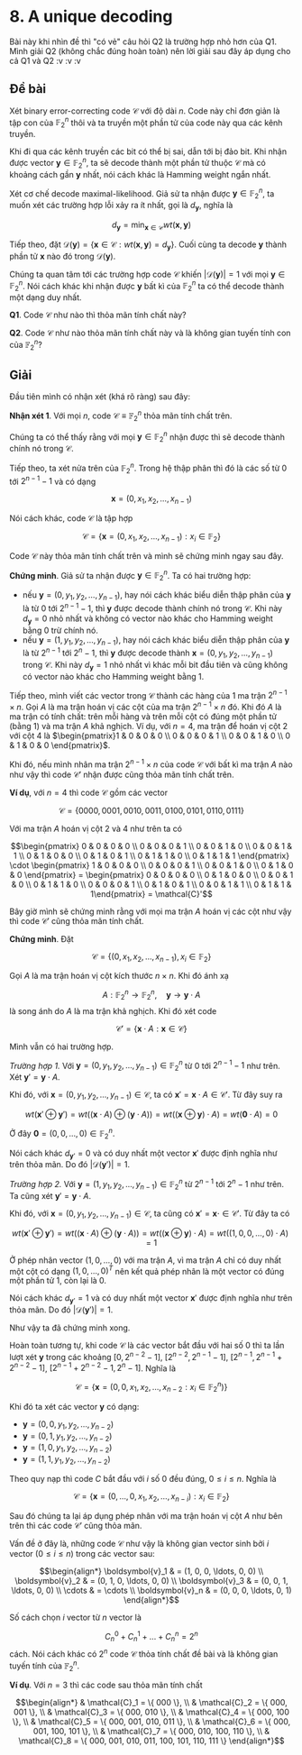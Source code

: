 # 8. A unique decoding

Bài này khi nhìn đề thì "có vẻ" câu hỏi Q2 là trường hợp nhỏ hơn của Q1. Mình giải Q2 (không chắc đúng hoàn toàn) nên lời giải sau đây áp dụng cho cả Q1 và Q2 :v :v :v

## Đề bài

Xét binary error-correcting code $\mathcal{C}$ với độ dài $n$. Code này chỉ đơn giản là tập con của $\mathbb{F}_2^n$ thôi và ta truyền một phần tử của code này qua các kênh truyền.

Khi đi qua các kênh truyền các bit có thể bị sai, dẫn tới bị đảo bit. Khi nhận được vector $\boldsymbol{y} \in \mathbb{F}_2^n$, ta sẽ decode thành một phần tử thuộc $\mathcal{C}$ mà có khoảng cách gần $\boldsymbol{y}$ nhất, nói cách khác là Hamming weight ngắn nhất.

Xét cơ chế decode maximal-likelihood. Giả sử ta nhận được $\boldsymbol{y} \in \mathbb{F}_2^n$, ta muốn xét các trường hợp lỗi xảy ra ít nhất, gọi là $d_{\boldsymbol{y}}$, nghĩa là

$$d_{\boldsymbol{y}} = \min_{\boldsymbol{x} \in \mathcal{C}} wt(\boldsymbol{x}, \boldsymbol{y})$$

Tiếp theo, đặt $\mathcal{D} (\boldsymbol{y}) = \{ \boldsymbol{x} \in \mathcal{C} : wt(\boldsymbol{x}, \boldsymbol{y}) = d_{\boldsymbol{y}} \}$. Cuối cùng ta decode $\boldsymbol{y}$ thành phần tử $\boldsymbol{x}$ nào đó trong $\mathcal{D}(\boldsymbol{y})$.

Chúng ta quan tâm tới các trường hợp code $\mathcal{C}$ khiến $\lvert \mathcal{D}(\boldsymbol{y}) \rvert = 1$ với mọi $\boldsymbol{y} \in \mathbb{F}_2^n$. Nói cách khác khi nhận được $\boldsymbol{y}$ bất kì của $\mathbb{F}_2^n$ ta có thể decode thành một dạng duy nhất.

**Q1**. Code $\mathcal{C}$ như nào thì thỏa mãn tính chất này?

**Q2**. Code $\mathcal{C}$ như nào thỏa mãn tính chất này và là không gian tuyến tính con của $\mathbb{F}_2^n$?

## Giải

Đầu tiên mình có nhận xét (khá rõ ràng) sau đây:

**Nhận xét 1**. Với mọi $n$, code $\mathcal{C} \equiv \mathbb{F}_2^n$ thỏa mãn tính chất trên.

Chúng ta có thể thấy rằng với mọi $\boldsymbol{y} \in \mathbb{F}_2^n$ nhận được thì sẽ decode thành chính nó trong $\mathcal{C}$.

Tiếp theo, ta xét nửa trên của $\mathbb{F}_2^n$. Trong hệ thập phân thì đó là các số từ $0$ tới $2^{n-1} - 1$ và có dạng

$$\boldsymbol{x} = (0, x_1, x_2, \ldots, x_{n-1})$$

Nói cách khác, code $\mathcal{C}$ là tập hợp

$$\mathcal{C} = \{ \boldsymbol{x} = (0, x_1, x_2, \ldots, x_{n-1}): x_i \in \mathbb{F}_2 \}$$

Code $\mathcal{C}$ này thỏa mãn tính chất trên và mình sẽ chứng minh ngay sau đây.

**Chứng minh**. Giả sử ta nhận được $\boldsymbol{y} \in \mathbb{F}_2^n$. Ta có hai trường hợp:

- nếu $\boldsymbol{y} = (0, y_1, y_2, \ldots, y_{n-1})$, hay nói cách khác biểu diễn thập phân của $\boldsymbol{y}$ là từ $0$ tới $2^{n-1} - 1$, thì $\boldsymbol{y}$ được decode thành chính nó trong $\mathcal{C}$. Khi này $d_{\boldsymbol{y}} = 0$ nhỏ nhất và không có vector nào khác cho Hamming weight bằng $0$ trừ chính nó.
- nếu $\boldsymbol{y} = (1, y_1, y_2, \ldots, y_{n-1})$, hay nói cách khác biểu diễn thập phân của $\boldsymbol{y}$ là từ $2^{n-1}$ tới $2^n - 1$, thì $\boldsymbol{y}$ được decode thành $\boldsymbol{x} = (0, y_1, y_2, \ldots, y_{n-1})$ trong $\mathcal{C}$. Khi này $d_{\boldsymbol{y}} = 1$ nhỏ nhất vì khác mỗi bit đầu tiên và cũng không có vector nào khác cho Hamming weight bằng $1$.

Tiếp theo, mình viết các vector trong $\mathcal{C}$ thành các hàng của 1 ma trận $2^{n-1} \times n$. Gọi $A$ là ma trận hoán vị các cột của ma trận $2^{n-1} \times n$ đó. Khi đó $A$ là ma trận có tính chất: trên mỗi hàng và trên mỗi cột có đúng một phần tử (bằng 1) và ma trận $A$ khả nghịch. Ví dụ, với $n=4$, ma trận để hoán vị cột 2 với cột 4 là $\begin{pmatrix}1 & 0 & 0 & 0 \\ 0 & 0 & 0 & 1 \\ 0 & 0 & 1 & 0 \\ 0 & 1 & 0 & 0 \end{pmatrix}$.

Khi đó, nếu mình nhân ma trận $2^{n-1} \times n$ của code $\mathcal{C}$ với bất kì ma trận $A$ nào như vậy thì code $\mathcal{C}'$ nhận được cũng thỏa mãn tính chất trên.

**Ví dụ**, với $n=4$ thì code $\mathcal{C}$ gồm các vector 

$$\mathcal{C} = \{ 0000, 0001, 0010, 0011, 0100, 0101, 0110, 0111 \}$$

Với ma trận $A$ hoán vị cột 2 và 4 như trên ta có

$$\begin{pmatrix} 0 & 0 & 0 & 0 \\ 0 & 0 & 0 & 1 \\ 0 & 0 & 1 & 0 \\ 0 & 0 & 1 & 1 \\ 0 & 1 & 0 & 0 \\ 0 & 1 & 0 & 1 \\ 0 & 1 & 1 & 0 \\ 0 & 1 & 1 & 1 \end{pmatrix} \cdot \begin{pmatrix} 1 & 0 & 0 & 0 \\ 0 & 0 & 0 & 1 \\ 0 & 0 & 1 & 0 \\ 0 & 1 & 0 & 0 \end{pmatrix} = \begin{pmatrix} 0 & 0 & 0 & 0 \\ 0 & 1 & 0 & 0 \\ 0 & 0 & 1 & 0 \\ 0 & 1 & 1 & 0 \\ 0 & 0 & 0 & 1 \\ 0 & 1 & 0 & 1 \\ 0 & 0 & 1 & 1 \\ 0 & 1 & 1 & 1\end{pmatrix} = \mathcal{C}'$$

Bây giờ mình sẽ chứng minh rằng với mọi ma trận $A$ hoán vị các cột như vậy thì code $\mathcal{C}'$ cũng thỏa mãn tính chất.

**Chứng minh**. Đặt

$$\mathcal{C} = \{ (0, x_1, x_2, \ldots, x_{n-1}), x_i \in \mathbb{F}_2 \}$$

Gọi $A$ là ma trận hoán vị cột kích thước $n \times n$. Khi đó ánh xạ

$$A: \mathbb{F}_2^n \to \mathbb{F}_2^n, \quad \boldsymbol{y} \to \boldsymbol{y} \cdot A$$
là song ánh do $A$ là ma trận khả nghịch. Khi đó xét code

$$\mathcal{C}' = \{ \boldsymbol{x} \cdot A: \boldsymbol{x} \in \mathcal{C} \}$$

Mình vẫn có hai trường hợp.

*Trường hợp 1.* Với $\boldsymbol{y} = (0, y_1, y_2, \ldots, y_{n-1}) \in \mathbb{F}_2^n$ từ $0$ tới $2^{n-1}-1$ như trên. Xét $\boldsymbol{y}' = \boldsymbol{y} \cdot A$.

Khi đó, với $\boldsymbol{x} = (0, y_1, y_2, \ldots, y_{n-1}) \in \mathcal{C}$, ta có $\boldsymbol{x}' = \boldsymbol{x} \cdot A \in \mathcal{C}'$. Từ đây suy ra

$$wt(\boldsymbol{x}' \oplus \boldsymbol{y}') = wt((\boldsymbol{x} \cdot A) \oplus (\boldsymbol{y} \cdot A)) = wt((\boldsymbol{x} \oplus \boldsymbol{y}) \cdot A) = wt(\boldsymbol{0} \cdot A) = 0$$

Ở đây $\boldsymbol{0} = (0, 0, \ldots, 0) \in \mathbb{F}_2^n$.

Nói cách khác $d_{\boldsymbol{y}'} = 0$ và có duy nhất một vector $\boldsymbol{x}'$ được định nghĩa như trên thỏa mãn. Do đó $\lvert \mathcal{D}(\boldsymbol{y}') \rvert = 1$.

*Trường hợp 2.* Với $\boldsymbol{y} = (1, y_1, y_2, \ldots, y_{n-1}) \in \mathbb{F}_2^n$ từ $2^{n-1}$ tới $2^n-1$ như trên. Ta cũng xét $\boldsymbol{y}' = \boldsymbol{y} \cdot A$.

Khi đó, với $\boldsymbol{x} = (0, y_1, y_2, \ldots, y_{n-1}) \in \mathcal{C}$, ta cũng có $\boldsymbol{x}' = \boldsymbol{x} \cdot \in \mathcal{C}'$. Từ đây ta có

$$wt(\boldsymbol{x}' \oplus \boldsymbol{y}') = wt((\boldsymbol{x} \cdot A) \oplus (\boldsymbol{y} \cdot A)) = wt((\boldsymbol{x} \oplus \boldsymbol{y}) \cdot A) = wt((1, 0, 0, \ldots, 0) \cdot A) = 1$$

Ở phép nhân vector $(1, 0, \ldots, 0)$ với ma trận $A$, vì ma trận $A$ chỉ có duy nhất một cột có dạng $(1, 0, \ldots, 0)^T$ nên kết quả phép nhân là một vector có đúng một phần tử 1, còn lại là 0.

Nói cách khác $d_{\boldsymbol{y}'} = 1$ và có duy nhất một vector $\boldsymbol{x}'$ được định nghĩa như trên thỏa mãn. Do đó $\lvert \mathcal{D}(\boldsymbol{y}') \rvert = 1$.

Như vậy ta đã chứng minh xong.

Hoàn toàn tương tự, khi code $\mathcal{C}$ là các vector bắt đầu với hai số 0 thì ta lần lượt xét $\boldsymbol{y}$ trong các khoảng $[0, 2^{n-2}-1]$, $[2^{n-2}, 2^{n-1}-1]$, $[2^{n-1}, 2^{n-1} + 2^{n-2}-1]$, $[2^{n-1} + 2^{n-2} - 1, 2^n-1]$. Nghĩa là

$$\mathcal{C} = \{ \boldsymbol{x} = (0, 0, x_1, x_2, \ldots, x_{n-2}: x_i \in \mathbb{F}_2^n) \}$$

Khi đó ta xét các vector $\boldsymbol{y}$ có dạng:

- $\boldsymbol{y} = (0, 0, y_1, y_2, \ldots, y_{n-2})$
- $\boldsymbol{y} = (0, 1, y_1, y_2, \ldots, y_{n-2})$
- $\boldsymbol{y} = (1, 0, y_1, y_2, \ldots, y_{n-2})$
- $\boldsymbol{y} = (1, 1, y_1, y_2, \ldots, y_{n-2})$

Theo quy nạp thì code $C$ bắt đầu với $i$ số 0 đều đúng, $0 \leqslant i \leqslant n$. Nghĩa là

$$\mathcal{C} = \{ \boldsymbol{x} = (0, \ldots, 0, x_1, x_2, \ldots, x_{n-i}): x_i \in \mathbb{F}_2 \}$$

Sau đó chúng ta lại áp dụng phép nhân với ma trận hoán vị cột $A$ như bên trên thì các code $\mathcal{C}'$ cũng thỏa mãn.

Vấn đề ở đây là, những code $\mathcal{C}$ như vậy là không gian vector sinh bởi $i$ vector ($0 \leqslant i \leqslant n$) trong các vector sau:

$$\begin{align*} \boldsymbol{v}_1 & = (1, 0, 0, \ldots, 0, 0) \\ \boldsymbol{v}_2 & = (0, 1, 0, \ldots, 0, 0) \\ \boldsymbol{v}_3 & = (0, 0, 1, \ldots, 0, 0) \\ \cdots & = \cdots \\ \boldsymbol{v}_n & = (0, 0, 0, \ldots, 0, 1) \end{align*}$$

Số cách chọn $i$ vector từ $n$ vector là

$$C_n^0 + C_n^1 + \ldots + C_n^n = 2^n$$
cách. Nói cách khác có $2^n$ code $\mathcal{C}$ thỏa tính chất đề bài và là không gian tuyến tính của $\mathbb{F}_2^n$.

**Ví dụ**. Với $n=3$ thì các code sau thỏa mãn tính chất

$$\begin{align*}
    & \mathcal{C}_1 = \{ 000 \}, \\
    & \mathcal{C}_2 = \{ 000, 001 \}, \\
    & \mathcal{C}_3 = \{ 000, 010 \}, \\
    & \mathcal{C}_4 = \{ 000, 100 \}, \\
    & \mathcal{C}_5 = \{ 000, 001, 010, 011 \}, \\
    & \mathcal{C}_6 = \{ 000, 001, 100, 101 \}, \\
    & \mathcal{C}_7 = \{ 000, 010, 100, 110 \}, \\
    & \mathcal{C}_8 = \{ 000, 001, 010, 011, 100, 101, 110, 111 \}
\end{align*}$$